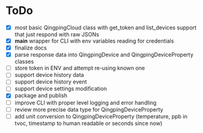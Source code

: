 # ToDo

- [x] most basic QingpingCloud class with get_token and list_devices support that just respond with raw JSONs
- [x] __main__ wrapper for CLI with env variables reading for credentials
- [x] finalize docs
- [x] parse response data into QingpingDevice and QingpingDeviceProperty classes
- [ ] store token in ENV and attempt re-using known one
- [ ] support device history data
- [ ] support device history event
- [ ] support device settings modification
- [x] package and publish
- [ ] improve CLI with proper level logging and error handling
- [ ] review more precise data type for QingpingDeviceProperty
- [ ] add unit conversion to QingpingDeviceProperty (temperature, ppb in tvoc, timestamp to human readable or seconds since now)
